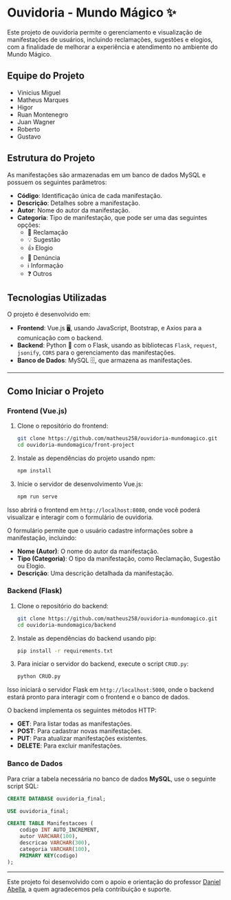 # Ouvidoria - Mundo Mágico ✨

Este projeto de ouvidoria permite o gerenciamento e visualização de manifestações de usuários, incluindo reclamações, sugestões e elogios, com a finalidade de melhorar a experiência e atendimento no ambiente do Mundo Mágico.

## Equipe do Projeto

- Vinicius Miguel
- Matheus Marques
- Higor
- Ruan Montenegro
- Juan Wagner
- Roberto
- Gustavo

## Estrutura do Projeto

As manifestações são armazenadas em um banco de dados MySQL e possuem os seguintes parâmetros:

- **Código**: Identificação única de cada manifestação.
- **Descrição**: Detalhes sobre a manifestação.
- **Autor**: Nome do autor da manifestação.
- **Categoria**: Tipo de manifestação, que pode ser uma das seguintes opções:
  - 🛑 Reclamação
  - 💡 Sugestão
  - 👍 Elogio
  - 🚨 Denúncia
  - ℹ️ Informação
  - ❓ Outros

## Tecnologias Utilizadas

O projeto é desenvolvido em:

- **Frontend**: Vue.js 🖥️, usando JavaScript, Bootstrap, e Axios para a comunicação com o backend.
- **Backend**: Python 🐍 com o Flask, usando as bibliotecas `Flask`, `request`, `jsonify`, `CORS` para o gerenciamento das manifestações.
- **Banco de Dados**: MySQL 🗄️, que armazena as manifestações.

---

## Como Iniciar o Projeto

### Frontend (Vue.js)

1. Clone o repositório do frontend:
    ```bash
    git clone https://github.com/matheus258/ouvidoria-mundomagico.git
    cd ouvidoria-mundomagico/front-project
    ```

2. Instale as dependências do projeto usando npm:
    ```bash
    npm install
    ```

3. Inicie o servidor de desenvolvimento Vue.js:
    ```bash
    npm run serve
    ```

Isso abrirá o frontend em `http://localhost:8080`, onde você poderá visualizar e interagir com o formulário de ouvidoria.

O formulário permite que o usuário cadastre informações sobre a manifestação, incluindo:
- **Nome (Autor)**: O nome do autor da manifestação.
- **Tipo (Categoria)**: O tipo da manifestação, como Reclamação, Sugestão ou Elogio.
- **Descrição**: Uma descrição detalhada da manifestação.

### Backend (Flask)

1. Clone o repositório do backend:
    ```bash
    git clone https://github.com/matheus258/ouvidoria-mundomagico.git
    cd ouvidoria-mundomagico/backend
    ```

2. Instale as dependências do backend usando pip:
    ```bash
    pip install -r requirements.txt
    ```

3. Para iniciar o servidor do backend, execute o script `CRUD.py`:
    ```bash
    python CRUD.py
    ```

Isso iniciará o servidor Flask em `http://localhost:5000`, onde o backend estará pronto para interagir com o frontend e o banco de dados.

O backend implementa os seguintes métodos HTTP:
- **GET**: Para listar todas as manifestações.
- **POST**: Para cadastrar novas manifestações.
- **PUT**: Para atualizar manifestações existentes.
- **DELETE**: Para excluir manifestações.

### Banco de Dados

Para criar a tabela necessária no banco de dados **MySQL**, use o seguinte script SQL:

```sql
CREATE DATABASE ouvidoria_final;

USE ouvidoria_final;

CREATE TABLE Manifestacoes (
    codigo INT AUTO_INCREMENT,
    autor VARCHAR(100),
    descricao VARCHAR(300),
    categoria VARCHAR(100),
    PRIMARY KEY(codigo)
);

```
---

Este projeto foi desenvolvido com o apoio e orientação do professor [Daniel Abella](https://github.com/daniel-abella), a quem agradecemos pela contribuição e suporte.
